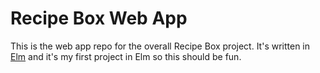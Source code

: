 # Recipe Box Web App
This is the web app repo for the overall Recipe Box project.  It's written in [Elm](http://www.elm-lang.org) and it's my first project in Elm so this should be fun.
